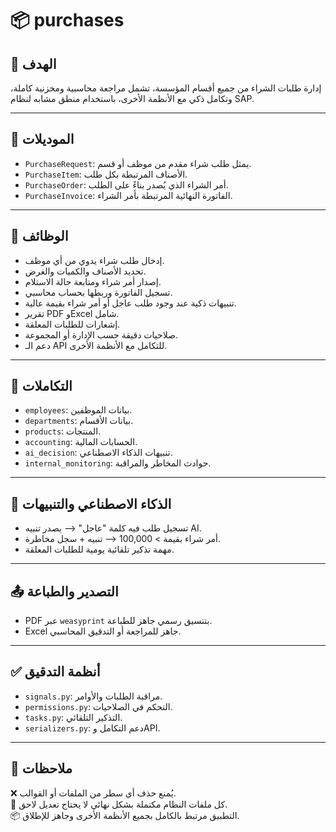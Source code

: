 # 📦 purchases

## 🧾 الهدف
إدارة طلبات الشراء من جميع أقسام المؤسسة، تشمل مراجعة محاسبية ومخزنية كاملة، وتكامل ذكي مع الأنظمة الأخرى، باستخدام منطق مشابه لنظام SAP.

---

## 🧩 الموديلات

- `PurchaseRequest`: يمثل طلب شراء مقدم من موظف أو قسم.
- `PurchaseItem`: الأصناف المرتبطة بكل طلب.
- `PurchaseOrder`: أمر الشراء الذي يُصدر بناءً على الطلب.
- `PurchaseInvoice`: الفاتورة النهائية المرتبطة بأمر الشراء.

---

## 🧠 الوظائف

- إدخال طلب شراء يدوي من أي موظف.
- تحديد الأصناف والكميات والغرض.
- إصدار أمر شراء ومتابعة حالة الاستلام.
- تسجيل الفاتورة وربطها بحساب محاسبي.
- تنبيهات ذكية عند وجود طلب عاجل أو أمر شراء بقيمة عالية.
- تقرير PDF وExcel شامل.
- إشعارات للطلبات المعلقة.
- صلاحيات دقيقة حسب الإدارة أو المجموعة.
- دعم الـ API للتكامل مع الأنظمة الأخرى.

---

## 🔗 التكاملات

- `employees`: بيانات الموظفين.
- `departments`: بيانات الأقسام.
- `products`: المنتجات.
- `accounting`: الحسابات المالية.
- `ai_decision`: تنبيهات الذكاء الاصطناعي.
- `internal_monitoring`: حوادث المخاطر والمراقبة.

---

## 🤖 الذكاء الاصطناعي والتنبيهات

- تسجيل طلب فيه كلمة "عاجل" ⟶ يصدر تنبيه AI.
- أمر شراء بقيمة > 100,000 ⟶ تنبيه + سجل مخاطرة.
- مهمة تذكير تلقائية يومية للطلبات المعلقة.

---

## 📤 التصدير والطباعة

- PDF عبر `weasyprint` بتنسيق رسمي جاهز للطباعة.
- Excel جاهز للمراجعة أو التدقيق المحاسبي.

---

## ✅ أنظمة التدقيق

- `signals.py`: مراقبة الطلبات والأوامر.
- `permissions.py`: التحكم في الصلاحيات.
- `tasks.py`: التذكير التلقائي.
- `serializers.py`: دعم التكامل وAPI.

---

## 🧷 ملاحظات

❌ يُمنع حذف أي سطر من الملفات أو القوالب.  
📁 كل ملفات النظام مكتملة بشكل نهائي لا يحتاج تعديل لاحق.  
📦 التطبيق مرتبط بالكامل بجميع الأنظمة الأخرى وجاهز للإطلاق.

